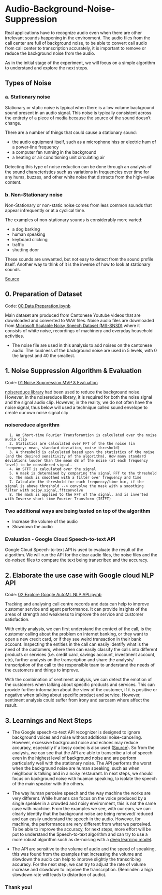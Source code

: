 # Audio-Background-Noise-Suppression

Real applications have to recognize audio even when there are other irrelevant sounds happening in the environment.  The audio files from the call center are full of background noise, to be able to convert call audio from call center to transcription accurately, it is important to remove or reduce the background noise from the audio.  

As in the initial stage of the experiment, we will focus on a simple algorithm to understand and explore the next steps.  

## Types of Noise

### a. Stationary noise
Stationary or static noise is typical when there is a low volume background sound present in an audio signal. This noise is typically consistent across the entirety of a piece of media because the source of the sound doesn’t change.

There are a number of things that could cause a stationary sound:

* the audio equipment itself, such as a microphone hiss or electric hum of a power-line frequency
* a computer fan running in the background
* a heating or air conditioning unit circulating air

Detecting this type of noise reduction can be done through an analysis of the sound characteristics such as variations in frequencies over time for any hums, buzzes, and other white noise that distracts from the high-value content.

### b. Non-Stationary noise
Non-Stationary or non-static noise comes from less common sounds that appear infrequently or at a cyclical time.

The examples of non-stationary sounds is considerably more varied:

* a dog barking
* human speaking
* keyboard clicking
* traffic
* shutting door 

These sounds are unwanted, but not easy to detect from the sound profile itself. Another way to think of it is the inverse of how to look at stationary sounds.

[Source](https://dolby.io/blog/enhance-audio-by-removing-stationary-background-noise)


## 0. Preparation of Dataset
Code: [00 Data Preparation.ipynb](https://github.com/michliu1212/Audio-Background-Noise-Suppression/blob/9509b04196b739ce753b9c91ae092727028034f6/00%20Data%20Preparation.ipynb)

Main dataset are produced from Cantonese Youtube videos that are downloaded and converted to WAV files.
Noise audio files are downloaded from [Microsoft Scalable Noisy Speech Dataset (MS-SNSD)](https://github.com/microsoft/MS-SNSD) where it consists of white noise, recordings of machinery and everyday household activities. 
* The noise file are used in this analysis to add noises on the cantonese audio. The loudness of the background noise are used in 5 levels, with 0 the largest and 40 the smallest. 

## 1. Noise Suppression Algorithm & Evaluation
Code: [01 Noise Suppression MVP & Evaluation](https://github.com/michliu1212/Audio-Background-Noise-Suppression/blob/26ef75a3c225035eeb9f286c1304715213b024fa/02%20Explore%20Google%20AutoML%20NLP%20API.ipynb)

[noisereduce library](https://timsainburg.com/noise-reduction-python.html) had been used to reduce the background noise. However, in the noisereduce library, it is required for both the noise signal and the signal audio clip. However, in the reality, we do not often have the noise signal, thus below will used a technique called sound envelope to create our own noise signal clip.

### noisereduce algorithm
      1. An Short-time Fourier Transforamtion is calculated over the noise audio clip
      2. Statistics are calculated over FFT of the the noise (in frequency: mean, standard deviation, noise threshold)
      3. A threshold is calculated based upon the statistics of the noise (and the desired sensitivity of the algorithm). How many standard deviations louder than the mean dB of the noise (at each frequency level) to be considered signal.
      4. An STFT is calculated over the signal
      5. A mask is determined by comparing the signal FFT to the threshold
      6. The mask is smoothed with a filter over frequency and time
      7. Calculate the threshold for each frequency/time bin, if the signal is above threshold --> convolve the mask with a smoothing filter with scipy.signal.fftconvolve
      8. The mask is applied to the FFT of the signal, and is inverted with Inverse short time Fourier Transform (ISTFT)

### Two additional ways are being tested on top of the algorithm
* Increase the volume of the audio
* Slowdown the audio

### Evaluation - Google Cloud Speech-to-text API  
   Google Cloud Speech-to-text API is used to evaluate the result of the algorithm. We will run the API for the clear audio files, the noise files and the de-noised files to compare the text being transcribed and the accuracy. 

## 2. Elaborate the use case with Google cloud NLP API
Code: [02 Explore Google AutoML NLP API.ipynb](https://github.com/michliu1212/Audio-Background-Noise-Suppression/blob/ec14f55ecfb34ec49c256daa531cd429eb8cf077/02%20Explore%20Google%20AutoML%20NLP%20API.ipynb)

Tracking and analysing call centre records and data can help to improve customer service and agent performance. It can provide insights of the areas of strength and weakness to improve the service and customer satisfaction. 

With entity analysis, we can first understand the context of the call, is the customer calling about the problem on internet banking, or they want to open a new credit card, or if they see weird transaction in their bank account. Inspecting the entities in the call can easily identify what is the need of the customers, where then can easily classify the calls into different products or services (i.e. credit card, savings account, investment account, etc), further analysis on the transcription and share the analysis/ transcription of the call to the responsible team to understand the needs of the customers and things to improve. 

With the combination of sentiment analysis, we can detect the emotion of the customers when talking about specific products and services. This can provide further information about the view of the customer, if it is positive or negative when talking about specific product and service. However, sentiment analysis could suffer from irony and sarcasm where affect the result.

## 3. Learnings and Next Steps

* The Google speech-to-text API recognizer is designed to ignore background voices and noise without additional noise-canceling. However, excessive background noise and echoes may reduce accuracy, especially if a lossy codec is also used ([Source](https://cloud.google.com/speech-to-text/docs/best-practices)). So from the analysis, we can see that the API are able to transcribe a lot of speech even in the highest level of background noise and are perform particularly well with the stationary noise. The API performs the worst when the background noise are human speaking, such as when neighbour is talking and in a noisy restaurant. In next steps, we should focus on background noise with huaman speaking, to isolate the speech of the main speaker with the others. 

* The way human perceive speech and the way machine the works are very different. While humans can focus on the voice produced by a single speaker in a crowded and noisy environment, this is not the same case with machine. From the examples we see, with our ears, we can clearly identify that the background noise are being removed/ reduced and can easily understand the speech in the audio. However, for machine, the performance are very different from what we perceived. To be able to improve the accuracy, for next steps, more effort will be put to understand the Speech-to-text algorithm and can try to use a  more robust algorithm such as de-noising with a [deep learning model](https://sthalles.github.io/practical-deep-learning-audio-denoising/).

* The API are sensitive to the volume of audio and the speed of speaking, this was found from the examples that increasing the volume and slowdown the audio can help to improve slightly the transcribing accuracy. For the next step, we can try to adjust the rate of volume increase and slowdown to improve the transcription. (Reminder: a high slowdown rate will leads to distortion of audio). 


### Thank you! 






